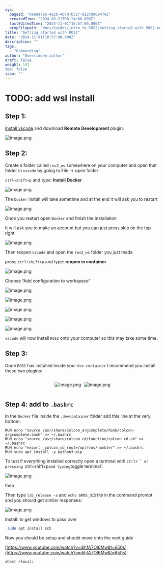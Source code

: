 ```yaml
---
sys:
  pageId: "89e0a78c-4e2b-4070-b327-d28cb0694742"
  createdTime: "2024-08-21T00:24:00.000Z"
  lastEditedTime: "2024-11-01T18:57:00.000Z"
  propFilepath: "docs/Guides/intro_to_ROS2/Getting started with ROS2.md"
title: "Getting started with ROS2"
date: "2024-11-01T18:57:00.000Z"
description: ""
tags:
  - "Onboarding"
author: "Overridden author"
draft: false
weight: 141
toc: false
icon: ""
---
```


# TODO: add wsl install

## Step 1:

[Install vscode](https://code.visualstudio.com/download) and download **Remote Development** plugin:

![image.png](https://prod-files-secure.s3.us-west-2.amazonaws.com/d518164a-d88e-44d1-a4ee-3adb3bd8bce0/efb52993-1881-4a40-b95e-6f020334f022/image.png?X-Amz-Algorithm=AWS4-HMAC-SHA256&X-Amz-Content-Sha256=UNSIGNED-PAYLOAD&X-Amz-Credential=ASIAZI2LB466QKWQLTGA%2F20250314%2Fus-west-2%2Fs3%2Faws4_request&X-Amz-Date=20250314T081050Z&X-Amz-Expires=3600&X-Amz-Security-Token=IQoJb3JpZ2luX2VjEKD%2F%2F%2F%2F%2F%2F%2F%2F%2F%2FwEaCXVzLXdlc3QtMiJHMEUCIQCPpBsYpqNw84mhhuvemw%2Fe1c0fO0btl%2BG6vNcajgDmpgIgFhxL2%2BQ22FE%2B51XHGkacSRqa%2BD2NGUlfmoaXF17KC58qiAQI6f%2F%2F%2F%2F%2F%2F%2F%2F%2F%2FARAAGgw2Mzc0MjMxODM4MDUiDKqSlMriEy44DqqovircA9jAU8N1qwfvR1RaEH5KsqCM%2FzQkeL89YYAO5%2FLUk6UERe20kHkTCqZccthL064v3c%2BeT5eFvqfkLGitktVOlW%2FVUXe7IsunjSrqDWv8vdMA2CZ0Lq9T%2FfiFnjj39%2FMd8%2FI6Fzf2NTKWWFez2mTNnqHBpzU%2FFj0M%2BWP2S1k%2FGCq5lYOivDdx5s4J%2FyZq6mAc27x%2BaAv4e3myGmFGJ5vJfSsosPNF0c2RG9%2B%2BegMROz1K4IhC23VKYdfqOPHlic%2FZyG5E8cyj8Tv%2FjaitrC4b95uEjMH8RYvX%2BQ7ao1bxmRiUWtNxb9kiJM1PWAJblgDjYSma7iW8uzYQA0IY5gOPayMbLL7xBfe%2Fe8FS900fU07dpdyIzXMGKaFOGHDlhhTg0wl4g1wC%2Bl5VUmOAEyu5sbJIia7fVWXZqx7SZEHAdvsfOXjcSjuqAnPO9GPuMUGgfEG77biF8EmF%2FXYG%2BFoe4fN56XKOcSTIaszvcE6buW6%2FWU8aAPw8gkOfnEbrKhwpM24jjJ9Odmg73oYC9hwlqJFqVUOZlC0ZvsFzJUGpRDPr13fxhUEt7lXeCGJ5rOqWRBsC51ziNv%2FdoBGdsT49WXbbyCPQ4rAkHdA20TxRDPYnX9FEXKvhkX6cneS4MPPFz74GOqUBvfakIu45qbWbveptqPHAbvfZuds1EYrO1TxT%2FQVmRvejV825l2JrY95yhmtOId02e4EHeuB8ezkUlpsXtozfIOk%2Ftw2clOq6G6tk5FjTVYBd6xNMivvXcSZusdf0HEtIVicwC2qYpxgKb4XlhqBFd8IGQWWpjzzjbh5K1BJOLKEhxFxbh0Cp2ZhVq5rgr9tMnLdvbdEfzz6k2P09NKGyrhnm0mYu&X-Amz-Signature=5fd4546a7e94cee2334694afb5a3fa567e476e05bd6f3659599174e8e038c6ce&X-Amz-SignedHeaders=host&x-id=GetObject)

## Step 2:

Create a folder called `ros2_ws` somewhere on your computer and open that folder in `vscode` by going to File → open folder 

`ctrl+shift+p` and type: **Install Docker**

![image.png](https://prod-files-secure.s3.us-west-2.amazonaws.com/d518164a-d88e-44d1-a4ee-3adb3bd8bce0/2269dc0e-1cd5-47ff-bceb-c04ad9b2eab0/image.png?X-Amz-Algorithm=AWS4-HMAC-SHA256&X-Amz-Content-Sha256=UNSIGNED-PAYLOAD&X-Amz-Credential=ASIAZI2LB466QKWQLTGA%2F20250314%2Fus-west-2%2Fs3%2Faws4_request&X-Amz-Date=20250314T081050Z&X-Amz-Expires=3600&X-Amz-Security-Token=IQoJb3JpZ2luX2VjEKD%2F%2F%2F%2F%2F%2F%2F%2F%2F%2FwEaCXVzLXdlc3QtMiJHMEUCIQCPpBsYpqNw84mhhuvemw%2Fe1c0fO0btl%2BG6vNcajgDmpgIgFhxL2%2BQ22FE%2B51XHGkacSRqa%2BD2NGUlfmoaXF17KC58qiAQI6f%2F%2F%2F%2F%2F%2F%2F%2F%2F%2FARAAGgw2Mzc0MjMxODM4MDUiDKqSlMriEy44DqqovircA9jAU8N1qwfvR1RaEH5KsqCM%2FzQkeL89YYAO5%2FLUk6UERe20kHkTCqZccthL064v3c%2BeT5eFvqfkLGitktVOlW%2FVUXe7IsunjSrqDWv8vdMA2CZ0Lq9T%2FfiFnjj39%2FMd8%2FI6Fzf2NTKWWFez2mTNnqHBpzU%2FFj0M%2BWP2S1k%2FGCq5lYOivDdx5s4J%2FyZq6mAc27x%2BaAv4e3myGmFGJ5vJfSsosPNF0c2RG9%2B%2BegMROz1K4IhC23VKYdfqOPHlic%2FZyG5E8cyj8Tv%2FjaitrC4b95uEjMH8RYvX%2BQ7ao1bxmRiUWtNxb9kiJM1PWAJblgDjYSma7iW8uzYQA0IY5gOPayMbLL7xBfe%2Fe8FS900fU07dpdyIzXMGKaFOGHDlhhTg0wl4g1wC%2Bl5VUmOAEyu5sbJIia7fVWXZqx7SZEHAdvsfOXjcSjuqAnPO9GPuMUGgfEG77biF8EmF%2FXYG%2BFoe4fN56XKOcSTIaszvcE6buW6%2FWU8aAPw8gkOfnEbrKhwpM24jjJ9Odmg73oYC9hwlqJFqVUOZlC0ZvsFzJUGpRDPr13fxhUEt7lXeCGJ5rOqWRBsC51ziNv%2FdoBGdsT49WXbbyCPQ4rAkHdA20TxRDPYnX9FEXKvhkX6cneS4MPPFz74GOqUBvfakIu45qbWbveptqPHAbvfZuds1EYrO1TxT%2FQVmRvejV825l2JrY95yhmtOId02e4EHeuB8ezkUlpsXtozfIOk%2Ftw2clOq6G6tk5FjTVYBd6xNMivvXcSZusdf0HEtIVicwC2qYpxgKb4XlhqBFd8IGQWWpjzzjbh5K1BJOLKEhxFxbh0Cp2ZhVq5rgr9tMnLdvbdEfzz6k2P09NKGyrhnm0mYu&X-Amz-Signature=b9373ffb9198fd47a218aa1fbaf47cf1b88ccc4f68311c93411693aac3b85c70&X-Amz-SignedHeaders=host&x-id=GetObject)

The `Docker` install will take sometime and at the end it will ask you to restart

![image.png](https://prod-files-secure.s3.us-west-2.amazonaws.com/d518164a-d88e-44d1-a4ee-3adb3bd8bce0/ed233f78-be33-4b1f-b89c-9c346c0e961e/image.png?X-Amz-Algorithm=AWS4-HMAC-SHA256&X-Amz-Content-Sha256=UNSIGNED-PAYLOAD&X-Amz-Credential=ASIAZI2LB466QKWQLTGA%2F20250314%2Fus-west-2%2Fs3%2Faws4_request&X-Amz-Date=20250314T081050Z&X-Amz-Expires=3600&X-Amz-Security-Token=IQoJb3JpZ2luX2VjEKD%2F%2F%2F%2F%2F%2F%2F%2F%2F%2FwEaCXVzLXdlc3QtMiJHMEUCIQCPpBsYpqNw84mhhuvemw%2Fe1c0fO0btl%2BG6vNcajgDmpgIgFhxL2%2BQ22FE%2B51XHGkacSRqa%2BD2NGUlfmoaXF17KC58qiAQI6f%2F%2F%2F%2F%2F%2F%2F%2F%2F%2FARAAGgw2Mzc0MjMxODM4MDUiDKqSlMriEy44DqqovircA9jAU8N1qwfvR1RaEH5KsqCM%2FzQkeL89YYAO5%2FLUk6UERe20kHkTCqZccthL064v3c%2BeT5eFvqfkLGitktVOlW%2FVUXe7IsunjSrqDWv8vdMA2CZ0Lq9T%2FfiFnjj39%2FMd8%2FI6Fzf2NTKWWFez2mTNnqHBpzU%2FFj0M%2BWP2S1k%2FGCq5lYOivDdx5s4J%2FyZq6mAc27x%2BaAv4e3myGmFGJ5vJfSsosPNF0c2RG9%2B%2BegMROz1K4IhC23VKYdfqOPHlic%2FZyG5E8cyj8Tv%2FjaitrC4b95uEjMH8RYvX%2BQ7ao1bxmRiUWtNxb9kiJM1PWAJblgDjYSma7iW8uzYQA0IY5gOPayMbLL7xBfe%2Fe8FS900fU07dpdyIzXMGKaFOGHDlhhTg0wl4g1wC%2Bl5VUmOAEyu5sbJIia7fVWXZqx7SZEHAdvsfOXjcSjuqAnPO9GPuMUGgfEG77biF8EmF%2FXYG%2BFoe4fN56XKOcSTIaszvcE6buW6%2FWU8aAPw8gkOfnEbrKhwpM24jjJ9Odmg73oYC9hwlqJFqVUOZlC0ZvsFzJUGpRDPr13fxhUEt7lXeCGJ5rOqWRBsC51ziNv%2FdoBGdsT49WXbbyCPQ4rAkHdA20TxRDPYnX9FEXKvhkX6cneS4MPPFz74GOqUBvfakIu45qbWbveptqPHAbvfZuds1EYrO1TxT%2FQVmRvejV825l2JrY95yhmtOId02e4EHeuB8ezkUlpsXtozfIOk%2Ftw2clOq6G6tk5FjTVYBd6xNMivvXcSZusdf0HEtIVicwC2qYpxgKb4XlhqBFd8IGQWWpjzzjbh5K1BJOLKEhxFxbh0Cp2ZhVq5rgr9tMnLdvbdEfzz6k2P09NKGyrhnm0mYu&X-Amz-Signature=c3bdd23e0072ad08007e2e62537a972241b4422fb8ccef43c2c60296095d5fd1&X-Amz-SignedHeaders=host&x-id=GetObject)

Once you restart open `Docker` and finish the installation

It will ask you to make an account but you can just press skip on the top right

![image.png](https://prod-files-secure.s3.us-west-2.amazonaws.com/d518164a-d88e-44d1-a4ee-3adb3bd8bce0/21010ad9-1659-4fd9-9f59-9932a09b2a3d/image.png?X-Amz-Algorithm=AWS4-HMAC-SHA256&X-Amz-Content-Sha256=UNSIGNED-PAYLOAD&X-Amz-Credential=ASIAZI2LB466QKWQLTGA%2F20250314%2Fus-west-2%2Fs3%2Faws4_request&X-Amz-Date=20250314T081050Z&X-Amz-Expires=3600&X-Amz-Security-Token=IQoJb3JpZ2luX2VjEKD%2F%2F%2F%2F%2F%2F%2F%2F%2F%2FwEaCXVzLXdlc3QtMiJHMEUCIQCPpBsYpqNw84mhhuvemw%2Fe1c0fO0btl%2BG6vNcajgDmpgIgFhxL2%2BQ22FE%2B51XHGkacSRqa%2BD2NGUlfmoaXF17KC58qiAQI6f%2F%2F%2F%2F%2F%2F%2F%2F%2F%2FARAAGgw2Mzc0MjMxODM4MDUiDKqSlMriEy44DqqovircA9jAU8N1qwfvR1RaEH5KsqCM%2FzQkeL89YYAO5%2FLUk6UERe20kHkTCqZccthL064v3c%2BeT5eFvqfkLGitktVOlW%2FVUXe7IsunjSrqDWv8vdMA2CZ0Lq9T%2FfiFnjj39%2FMd8%2FI6Fzf2NTKWWFez2mTNnqHBpzU%2FFj0M%2BWP2S1k%2FGCq5lYOivDdx5s4J%2FyZq6mAc27x%2BaAv4e3myGmFGJ5vJfSsosPNF0c2RG9%2B%2BegMROz1K4IhC23VKYdfqOPHlic%2FZyG5E8cyj8Tv%2FjaitrC4b95uEjMH8RYvX%2BQ7ao1bxmRiUWtNxb9kiJM1PWAJblgDjYSma7iW8uzYQA0IY5gOPayMbLL7xBfe%2Fe8FS900fU07dpdyIzXMGKaFOGHDlhhTg0wl4g1wC%2Bl5VUmOAEyu5sbJIia7fVWXZqx7SZEHAdvsfOXjcSjuqAnPO9GPuMUGgfEG77biF8EmF%2FXYG%2BFoe4fN56XKOcSTIaszvcE6buW6%2FWU8aAPw8gkOfnEbrKhwpM24jjJ9Odmg73oYC9hwlqJFqVUOZlC0ZvsFzJUGpRDPr13fxhUEt7lXeCGJ5rOqWRBsC51ziNv%2FdoBGdsT49WXbbyCPQ4rAkHdA20TxRDPYnX9FEXKvhkX6cneS4MPPFz74GOqUBvfakIu45qbWbveptqPHAbvfZuds1EYrO1TxT%2FQVmRvejV825l2JrY95yhmtOId02e4EHeuB8ezkUlpsXtozfIOk%2Ftw2clOq6G6tk5FjTVYBd6xNMivvXcSZusdf0HEtIVicwC2qYpxgKb4XlhqBFd8IGQWWpjzzjbh5K1BJOLKEhxFxbh0Cp2ZhVq5rgr9tMnLdvbdEfzz6k2P09NKGyrhnm0mYu&X-Amz-Signature=16a0356a3b6973007325c8a569d99e7021c436bbeeb028b29e889d6b61257989&X-Amz-SignedHeaders=host&x-id=GetObject)

Then reopen `vscode` and open the `ros2_ws` folder you just made

press `ctrl+shift+p` and type: **reopen in container**

![image.png](https://prod-files-secure.s3.us-west-2.amazonaws.com/d518164a-d88e-44d1-a4ee-3adb3bd8bce0/4e93b8c2-41ad-488c-8095-c74205196118/image.png?X-Amz-Algorithm=AWS4-HMAC-SHA256&X-Amz-Content-Sha256=UNSIGNED-PAYLOAD&X-Amz-Credential=ASIAZI2LB466QKWQLTGA%2F20250314%2Fus-west-2%2Fs3%2Faws4_request&X-Amz-Date=20250314T081050Z&X-Amz-Expires=3600&X-Amz-Security-Token=IQoJb3JpZ2luX2VjEKD%2F%2F%2F%2F%2F%2F%2F%2F%2F%2FwEaCXVzLXdlc3QtMiJHMEUCIQCPpBsYpqNw84mhhuvemw%2Fe1c0fO0btl%2BG6vNcajgDmpgIgFhxL2%2BQ22FE%2B51XHGkacSRqa%2BD2NGUlfmoaXF17KC58qiAQI6f%2F%2F%2F%2F%2F%2F%2F%2F%2F%2FARAAGgw2Mzc0MjMxODM4MDUiDKqSlMriEy44DqqovircA9jAU8N1qwfvR1RaEH5KsqCM%2FzQkeL89YYAO5%2FLUk6UERe20kHkTCqZccthL064v3c%2BeT5eFvqfkLGitktVOlW%2FVUXe7IsunjSrqDWv8vdMA2CZ0Lq9T%2FfiFnjj39%2FMd8%2FI6Fzf2NTKWWFez2mTNnqHBpzU%2FFj0M%2BWP2S1k%2FGCq5lYOivDdx5s4J%2FyZq6mAc27x%2BaAv4e3myGmFGJ5vJfSsosPNF0c2RG9%2B%2BegMROz1K4IhC23VKYdfqOPHlic%2FZyG5E8cyj8Tv%2FjaitrC4b95uEjMH8RYvX%2BQ7ao1bxmRiUWtNxb9kiJM1PWAJblgDjYSma7iW8uzYQA0IY5gOPayMbLL7xBfe%2Fe8FS900fU07dpdyIzXMGKaFOGHDlhhTg0wl4g1wC%2Bl5VUmOAEyu5sbJIia7fVWXZqx7SZEHAdvsfOXjcSjuqAnPO9GPuMUGgfEG77biF8EmF%2FXYG%2BFoe4fN56XKOcSTIaszvcE6buW6%2FWU8aAPw8gkOfnEbrKhwpM24jjJ9Odmg73oYC9hwlqJFqVUOZlC0ZvsFzJUGpRDPr13fxhUEt7lXeCGJ5rOqWRBsC51ziNv%2FdoBGdsT49WXbbyCPQ4rAkHdA20TxRDPYnX9FEXKvhkX6cneS4MPPFz74GOqUBvfakIu45qbWbveptqPHAbvfZuds1EYrO1TxT%2FQVmRvejV825l2JrY95yhmtOId02e4EHeuB8ezkUlpsXtozfIOk%2Ftw2clOq6G6tk5FjTVYBd6xNMivvXcSZusdf0HEtIVicwC2qYpxgKb4XlhqBFd8IGQWWpjzzjbh5K1BJOLKEhxFxbh0Cp2ZhVq5rgr9tMnLdvbdEfzz6k2P09NKGyrhnm0mYu&X-Amz-Signature=0e2b77e75a40d0559dd3c73778cd85324dd45b549f8b18bb5b05279525db4daa&X-Amz-SignedHeaders=host&x-id=GetObject)

Choose “Add configuration to workspace”

![image.png](https://prod-files-secure.s3.us-west-2.amazonaws.com/d518164a-d88e-44d1-a4ee-3adb3bd8bce0/9560b282-5060-4989-ba37-97e7b2c22476/image.png?X-Amz-Algorithm=AWS4-HMAC-SHA256&X-Amz-Content-Sha256=UNSIGNED-PAYLOAD&X-Amz-Credential=ASIAZI2LB466QKWQLTGA%2F20250314%2Fus-west-2%2Fs3%2Faws4_request&X-Amz-Date=20250314T081050Z&X-Amz-Expires=3600&X-Amz-Security-Token=IQoJb3JpZ2luX2VjEKD%2F%2F%2F%2F%2F%2F%2F%2F%2F%2FwEaCXVzLXdlc3QtMiJHMEUCIQCPpBsYpqNw84mhhuvemw%2Fe1c0fO0btl%2BG6vNcajgDmpgIgFhxL2%2BQ22FE%2B51XHGkacSRqa%2BD2NGUlfmoaXF17KC58qiAQI6f%2F%2F%2F%2F%2F%2F%2F%2F%2F%2FARAAGgw2Mzc0MjMxODM4MDUiDKqSlMriEy44DqqovircA9jAU8N1qwfvR1RaEH5KsqCM%2FzQkeL89YYAO5%2FLUk6UERe20kHkTCqZccthL064v3c%2BeT5eFvqfkLGitktVOlW%2FVUXe7IsunjSrqDWv8vdMA2CZ0Lq9T%2FfiFnjj39%2FMd8%2FI6Fzf2NTKWWFez2mTNnqHBpzU%2FFj0M%2BWP2S1k%2FGCq5lYOivDdx5s4J%2FyZq6mAc27x%2BaAv4e3myGmFGJ5vJfSsosPNF0c2RG9%2B%2BegMROz1K4IhC23VKYdfqOPHlic%2FZyG5E8cyj8Tv%2FjaitrC4b95uEjMH8RYvX%2BQ7ao1bxmRiUWtNxb9kiJM1PWAJblgDjYSma7iW8uzYQA0IY5gOPayMbLL7xBfe%2Fe8FS900fU07dpdyIzXMGKaFOGHDlhhTg0wl4g1wC%2Bl5VUmOAEyu5sbJIia7fVWXZqx7SZEHAdvsfOXjcSjuqAnPO9GPuMUGgfEG77biF8EmF%2FXYG%2BFoe4fN56XKOcSTIaszvcE6buW6%2FWU8aAPw8gkOfnEbrKhwpM24jjJ9Odmg73oYC9hwlqJFqVUOZlC0ZvsFzJUGpRDPr13fxhUEt7lXeCGJ5rOqWRBsC51ziNv%2FdoBGdsT49WXbbyCPQ4rAkHdA20TxRDPYnX9FEXKvhkX6cneS4MPPFz74GOqUBvfakIu45qbWbveptqPHAbvfZuds1EYrO1TxT%2FQVmRvejV825l2JrY95yhmtOId02e4EHeuB8ezkUlpsXtozfIOk%2Ftw2clOq6G6tk5FjTVYBd6xNMivvXcSZusdf0HEtIVicwC2qYpxgKb4XlhqBFd8IGQWWpjzzjbh5K1BJOLKEhxFxbh0Cp2ZhVq5rgr9tMnLdvbdEfzz6k2P09NKGyrhnm0mYu&X-Amz-Signature=f537f2a070c8c0a5a029e6726cbe160ba47189d8dff2a2f983d7d06f21b99829&X-Amz-SignedHeaders=host&x-id=GetObject)

![image.png](https://prod-files-secure.s3.us-west-2.amazonaws.com/d518164a-d88e-44d1-a4ee-3adb3bd8bce0/2ee63f81-886b-48e8-a553-dc6e5eac99e4/image.png?X-Amz-Algorithm=AWS4-HMAC-SHA256&X-Amz-Content-Sha256=UNSIGNED-PAYLOAD&X-Amz-Credential=ASIAZI2LB466QKWQLTGA%2F20250314%2Fus-west-2%2Fs3%2Faws4_request&X-Amz-Date=20250314T081050Z&X-Amz-Expires=3600&X-Amz-Security-Token=IQoJb3JpZ2luX2VjEKD%2F%2F%2F%2F%2F%2F%2F%2F%2F%2FwEaCXVzLXdlc3QtMiJHMEUCIQCPpBsYpqNw84mhhuvemw%2Fe1c0fO0btl%2BG6vNcajgDmpgIgFhxL2%2BQ22FE%2B51XHGkacSRqa%2BD2NGUlfmoaXF17KC58qiAQI6f%2F%2F%2F%2F%2F%2F%2F%2F%2F%2FARAAGgw2Mzc0MjMxODM4MDUiDKqSlMriEy44DqqovircA9jAU8N1qwfvR1RaEH5KsqCM%2FzQkeL89YYAO5%2FLUk6UERe20kHkTCqZccthL064v3c%2BeT5eFvqfkLGitktVOlW%2FVUXe7IsunjSrqDWv8vdMA2CZ0Lq9T%2FfiFnjj39%2FMd8%2FI6Fzf2NTKWWFez2mTNnqHBpzU%2FFj0M%2BWP2S1k%2FGCq5lYOivDdx5s4J%2FyZq6mAc27x%2BaAv4e3myGmFGJ5vJfSsosPNF0c2RG9%2B%2BegMROz1K4IhC23VKYdfqOPHlic%2FZyG5E8cyj8Tv%2FjaitrC4b95uEjMH8RYvX%2BQ7ao1bxmRiUWtNxb9kiJM1PWAJblgDjYSma7iW8uzYQA0IY5gOPayMbLL7xBfe%2Fe8FS900fU07dpdyIzXMGKaFOGHDlhhTg0wl4g1wC%2Bl5VUmOAEyu5sbJIia7fVWXZqx7SZEHAdvsfOXjcSjuqAnPO9GPuMUGgfEG77biF8EmF%2FXYG%2BFoe4fN56XKOcSTIaszvcE6buW6%2FWU8aAPw8gkOfnEbrKhwpM24jjJ9Odmg73oYC9hwlqJFqVUOZlC0ZvsFzJUGpRDPr13fxhUEt7lXeCGJ5rOqWRBsC51ziNv%2FdoBGdsT49WXbbyCPQ4rAkHdA20TxRDPYnX9FEXKvhkX6cneS4MPPFz74GOqUBvfakIu45qbWbveptqPHAbvfZuds1EYrO1TxT%2FQVmRvejV825l2JrY95yhmtOId02e4EHeuB8ezkUlpsXtozfIOk%2Ftw2clOq6G6tk5FjTVYBd6xNMivvXcSZusdf0HEtIVicwC2qYpxgKb4XlhqBFd8IGQWWpjzzjbh5K1BJOLKEhxFxbh0Cp2ZhVq5rgr9tMnLdvbdEfzz6k2P09NKGyrhnm0mYu&X-Amz-Signature=188598fee3ac83607b3bd0fa643800332544736d1986b2bce98dc6d5c298d0c8&X-Amz-SignedHeaders=host&x-id=GetObject)

![image.png](https://prod-files-secure.s3.us-west-2.amazonaws.com/d518164a-d88e-44d1-a4ee-3adb3bd8bce0/ae1580b2-b048-407e-aed9-b584224a7a04/image.png?X-Amz-Algorithm=AWS4-HMAC-SHA256&X-Amz-Content-Sha256=UNSIGNED-PAYLOAD&X-Amz-Credential=ASIAZI2LB466QKWQLTGA%2F20250314%2Fus-west-2%2Fs3%2Faws4_request&X-Amz-Date=20250314T081050Z&X-Amz-Expires=3600&X-Amz-Security-Token=IQoJb3JpZ2luX2VjEKD%2F%2F%2F%2F%2F%2F%2F%2F%2F%2FwEaCXVzLXdlc3QtMiJHMEUCIQCPpBsYpqNw84mhhuvemw%2Fe1c0fO0btl%2BG6vNcajgDmpgIgFhxL2%2BQ22FE%2B51XHGkacSRqa%2BD2NGUlfmoaXF17KC58qiAQI6f%2F%2F%2F%2F%2F%2F%2F%2F%2F%2FARAAGgw2Mzc0MjMxODM4MDUiDKqSlMriEy44DqqovircA9jAU8N1qwfvR1RaEH5KsqCM%2FzQkeL89YYAO5%2FLUk6UERe20kHkTCqZccthL064v3c%2BeT5eFvqfkLGitktVOlW%2FVUXe7IsunjSrqDWv8vdMA2CZ0Lq9T%2FfiFnjj39%2FMd8%2FI6Fzf2NTKWWFez2mTNnqHBpzU%2FFj0M%2BWP2S1k%2FGCq5lYOivDdx5s4J%2FyZq6mAc27x%2BaAv4e3myGmFGJ5vJfSsosPNF0c2RG9%2B%2BegMROz1K4IhC23VKYdfqOPHlic%2FZyG5E8cyj8Tv%2FjaitrC4b95uEjMH8RYvX%2BQ7ao1bxmRiUWtNxb9kiJM1PWAJblgDjYSma7iW8uzYQA0IY5gOPayMbLL7xBfe%2Fe8FS900fU07dpdyIzXMGKaFOGHDlhhTg0wl4g1wC%2Bl5VUmOAEyu5sbJIia7fVWXZqx7SZEHAdvsfOXjcSjuqAnPO9GPuMUGgfEG77biF8EmF%2FXYG%2BFoe4fN56XKOcSTIaszvcE6buW6%2FWU8aAPw8gkOfnEbrKhwpM24jjJ9Odmg73oYC9hwlqJFqVUOZlC0ZvsFzJUGpRDPr13fxhUEt7lXeCGJ5rOqWRBsC51ziNv%2FdoBGdsT49WXbbyCPQ4rAkHdA20TxRDPYnX9FEXKvhkX6cneS4MPPFz74GOqUBvfakIu45qbWbveptqPHAbvfZuds1EYrO1TxT%2FQVmRvejV825l2JrY95yhmtOId02e4EHeuB8ezkUlpsXtozfIOk%2Ftw2clOq6G6tk5FjTVYBd6xNMivvXcSZusdf0HEtIVicwC2qYpxgKb4XlhqBFd8IGQWWpjzzjbh5K1BJOLKEhxFxbh0Cp2ZhVq5rgr9tMnLdvbdEfzz6k2P09NKGyrhnm0mYu&X-Amz-Signature=ef85fbc2c0d52d9fcd1e3260d12c905b9ab4dcbb94d9d016ae929678c0b28ebf&X-Amz-SignedHeaders=host&x-id=GetObject)

![image.png](https://prod-files-secure.s3.us-west-2.amazonaws.com/d518164a-d88e-44d1-a4ee-3adb3bd8bce0/53255b28-f75e-430f-b9e3-c0ac8577e42b/image.png?X-Amz-Algorithm=AWS4-HMAC-SHA256&X-Amz-Content-Sha256=UNSIGNED-PAYLOAD&X-Amz-Credential=ASIAZI2LB466QKWQLTGA%2F20250314%2Fus-west-2%2Fs3%2Faws4_request&X-Amz-Date=20250314T081050Z&X-Amz-Expires=3600&X-Amz-Security-Token=IQoJb3JpZ2luX2VjEKD%2F%2F%2F%2F%2F%2F%2F%2F%2F%2FwEaCXVzLXdlc3QtMiJHMEUCIQCPpBsYpqNw84mhhuvemw%2Fe1c0fO0btl%2BG6vNcajgDmpgIgFhxL2%2BQ22FE%2B51XHGkacSRqa%2BD2NGUlfmoaXF17KC58qiAQI6f%2F%2F%2F%2F%2F%2F%2F%2F%2F%2FARAAGgw2Mzc0MjMxODM4MDUiDKqSlMriEy44DqqovircA9jAU8N1qwfvR1RaEH5KsqCM%2FzQkeL89YYAO5%2FLUk6UERe20kHkTCqZccthL064v3c%2BeT5eFvqfkLGitktVOlW%2FVUXe7IsunjSrqDWv8vdMA2CZ0Lq9T%2FfiFnjj39%2FMd8%2FI6Fzf2NTKWWFez2mTNnqHBpzU%2FFj0M%2BWP2S1k%2FGCq5lYOivDdx5s4J%2FyZq6mAc27x%2BaAv4e3myGmFGJ5vJfSsosPNF0c2RG9%2B%2BegMROz1K4IhC23VKYdfqOPHlic%2FZyG5E8cyj8Tv%2FjaitrC4b95uEjMH8RYvX%2BQ7ao1bxmRiUWtNxb9kiJM1PWAJblgDjYSma7iW8uzYQA0IY5gOPayMbLL7xBfe%2Fe8FS900fU07dpdyIzXMGKaFOGHDlhhTg0wl4g1wC%2Bl5VUmOAEyu5sbJIia7fVWXZqx7SZEHAdvsfOXjcSjuqAnPO9GPuMUGgfEG77biF8EmF%2FXYG%2BFoe4fN56XKOcSTIaszvcE6buW6%2FWU8aAPw8gkOfnEbrKhwpM24jjJ9Odmg73oYC9hwlqJFqVUOZlC0ZvsFzJUGpRDPr13fxhUEt7lXeCGJ5rOqWRBsC51ziNv%2FdoBGdsT49WXbbyCPQ4rAkHdA20TxRDPYnX9FEXKvhkX6cneS4MPPFz74GOqUBvfakIu45qbWbveptqPHAbvfZuds1EYrO1TxT%2FQVmRvejV825l2JrY95yhmtOId02e4EHeuB8ezkUlpsXtozfIOk%2Ftw2clOq6G6tk5FjTVYBd6xNMivvXcSZusdf0HEtIVicwC2qYpxgKb4XlhqBFd8IGQWWpjzzjbh5K1BJOLKEhxFxbh0Cp2ZhVq5rgr9tMnLdvbdEfzz6k2P09NKGyrhnm0mYu&X-Amz-Signature=02caa58eee61d82be15d87ec2bb6101862d71186e57659991387a838b362a345&X-Amz-SignedHeaders=host&x-id=GetObject)

![image.png](https://prod-files-secure.s3.us-west-2.amazonaws.com/d518164a-d88e-44d1-a4ee-3adb3bd8bce0/7c562767-5af9-4ffb-97d1-327bcdf4ee00/image.png?X-Amz-Algorithm=AWS4-HMAC-SHA256&X-Amz-Content-Sha256=UNSIGNED-PAYLOAD&X-Amz-Credential=ASIAZI2LB466QKWQLTGA%2F20250314%2Fus-west-2%2Fs3%2Faws4_request&X-Amz-Date=20250314T081050Z&X-Amz-Expires=3600&X-Amz-Security-Token=IQoJb3JpZ2luX2VjEKD%2F%2F%2F%2F%2F%2F%2F%2F%2F%2FwEaCXVzLXdlc3QtMiJHMEUCIQCPpBsYpqNw84mhhuvemw%2Fe1c0fO0btl%2BG6vNcajgDmpgIgFhxL2%2BQ22FE%2B51XHGkacSRqa%2BD2NGUlfmoaXF17KC58qiAQI6f%2F%2F%2F%2F%2F%2F%2F%2F%2F%2FARAAGgw2Mzc0MjMxODM4MDUiDKqSlMriEy44DqqovircA9jAU8N1qwfvR1RaEH5KsqCM%2FzQkeL89YYAO5%2FLUk6UERe20kHkTCqZccthL064v3c%2BeT5eFvqfkLGitktVOlW%2FVUXe7IsunjSrqDWv8vdMA2CZ0Lq9T%2FfiFnjj39%2FMd8%2FI6Fzf2NTKWWFez2mTNnqHBpzU%2FFj0M%2BWP2S1k%2FGCq5lYOivDdx5s4J%2FyZq6mAc27x%2BaAv4e3myGmFGJ5vJfSsosPNF0c2RG9%2B%2BegMROz1K4IhC23VKYdfqOPHlic%2FZyG5E8cyj8Tv%2FjaitrC4b95uEjMH8RYvX%2BQ7ao1bxmRiUWtNxb9kiJM1PWAJblgDjYSma7iW8uzYQA0IY5gOPayMbLL7xBfe%2Fe8FS900fU07dpdyIzXMGKaFOGHDlhhTg0wl4g1wC%2Bl5VUmOAEyu5sbJIia7fVWXZqx7SZEHAdvsfOXjcSjuqAnPO9GPuMUGgfEG77biF8EmF%2FXYG%2BFoe4fN56XKOcSTIaszvcE6buW6%2FWU8aAPw8gkOfnEbrKhwpM24jjJ9Odmg73oYC9hwlqJFqVUOZlC0ZvsFzJUGpRDPr13fxhUEt7lXeCGJ5rOqWRBsC51ziNv%2FdoBGdsT49WXbbyCPQ4rAkHdA20TxRDPYnX9FEXKvhkX6cneS4MPPFz74GOqUBvfakIu45qbWbveptqPHAbvfZuds1EYrO1TxT%2FQVmRvejV825l2JrY95yhmtOId02e4EHeuB8ezkUlpsXtozfIOk%2Ftw2clOq6G6tk5FjTVYBd6xNMivvXcSZusdf0HEtIVicwC2qYpxgKb4XlhqBFd8IGQWWpjzzjbh5K1BJOLKEhxFxbh0Cp2ZhVq5rgr9tMnLdvbdEfzz6k2P09NKGyrhnm0mYu&X-Amz-Signature=5b78b0e202ef809959970a34557dd457a1cdb8ecc14f6e6769093da35f57bde7&X-Amz-SignedHeaders=host&x-id=GetObject)

`vscode` will now install `ROS2` onto your computer so this may take some time.

## Step 3:

Once `ROS2` has installed inside your `dev-container` I recommend you install these two plugins:

<div style="display: flex;flex-direction: row; column-gap:10px; max-width: 630px;justify-content: center;">
<div>

![image.png](https://prod-files-secure.s3.us-west-2.amazonaws.com/d518164a-d88e-44d1-a4ee-3adb3bd8bce0/3fc3d550-5a54-4ba1-ba6b-faa01cdb7369/image.png?X-Amz-Algorithm=AWS4-HMAC-SHA256&X-Amz-Content-Sha256=UNSIGNED-PAYLOAD&X-Amz-Credential=ASIAZI2LB466SOJNOFD4%2F20250314%2Fus-west-2%2Fs3%2Faws4_request&X-Amz-Date=20250314T081053Z&X-Amz-Expires=3600&X-Amz-Security-Token=IQoJb3JpZ2luX2VjEKD%2F%2F%2F%2F%2F%2F%2F%2F%2F%2FwEaCXVzLXdlc3QtMiJHMEUCIFbe8s4q3AkE%2Bzu7yrqgN0OU7Z%2FOtbh0y4QSIfSCqm9UAiEAlkpOPMXfXppwI4BtVbJPV3uPFxUl31ED2Fj6CcyZuHEqiAQI6f%2F%2F%2F%2F%2F%2F%2F%2F%2F%2FARAAGgw2Mzc0MjMxODM4MDUiDHcn19I1%2Bs4wC7cC2yrcA7olMsQx%2FUhURt%2FdlAILZGhNjbQ5ULGN42B41HugNBPyir7OjuTd5zymzURIEsKPCZXdagVr%2FeicJeh77YS6CqiGlVCobMBwsIsnouaEyXSoxYhAN05fiUQZru8idW%2FOBgY%2Bop59yZjIXehAWbTHa7ndWYVOYpWEgbTqpp1oN0lbUJNCuhuLO5UVKLhzIHd2MX0P3bTgwB5BNrtDuLzp1UjJuyebBg89DHU6uysAKqCaCSgoVwnZmnuz%2Bv2gOVdbloLnjrX8dzNNcJpdP7TO3zjcb89gLNoSUQ5IgPNqNs%2FTvkx1Sq6q9P16HbsCzTTmD32UCFb1mOU7cLxQgmKkw2dG2pXSISqfrRsSYX6fsmbsB6WIGWa47Vo8pVeqYorDYTj%2BooxIIyfbFPFpdjCj1Tlnj%2BtL5VzxBZS%2FCuDd6MIk415Lt0ZG3fmSwuTDcsP9J%2FL%2Ft5EQUrE7XJS%2Fxe5B0AgSRQZg0bFkMExzTkyB3%2F8NsPNaTszqI%2BeVG7Hie854IrDLkIovOCDpN5yhiJZ9y%2FVs%2B%2BW3gUMlhMY8O6Ijn3XpTFX0fwWVqEks%2BDUl1YnKOsrEgPb29FlV1qPasK6dN0bis9NpdB9QeYzs6EG62AnMDJRWS4swDtA09XgDMMvGz74GOqUBruHGm9X1qaOLSZcTC%2BYWygA2Yilxo9b2jvjKaXsYgH4aGxtYg6p%2Fgw0bPaFp7XHc7DoQAgrup1SRg3m5ILR%2FWdi6vZTntTyssxXh2AqoTafTqnKwC3xRdhft4DxnX75YcwQp7SeGJIL4m63W6mRTykTir%2B%2FimelvGDGdk1RB8OyHLapLKyHD2PIc2UHNizXp0%2BhdapEK6xQ5Vsvuee6RtCrEbizx&X-Amz-Signature=45a55c9f8adfc627d2343badfef53ee0123a42500bdadab6b2ce3a5e68e5f705&X-Amz-SignedHeaders=host&x-id=GetObject)

</div>
<div>

![image.png](https://prod-files-secure.s3.us-west-2.amazonaws.com/d518164a-d88e-44d1-a4ee-3adb3bd8bce0/d994cc66-13c2-4093-a5a3-f84cf4601a82/image.png?X-Amz-Algorithm=AWS4-HMAC-SHA256&X-Amz-Content-Sha256=UNSIGNED-PAYLOAD&X-Amz-Credential=ASIAZI2LB466YGSSJMUP%2F20250314%2Fus-west-2%2Fs3%2Faws4_request&X-Amz-Date=20250314T081053Z&X-Amz-Expires=3600&X-Amz-Security-Token=IQoJb3JpZ2luX2VjEKD%2F%2F%2F%2F%2F%2F%2F%2F%2F%2FwEaCXVzLXdlc3QtMiJGMEQCIB3MKJq5dLgJubMSzNtMWbE8ByIn33dGpczT9WF7sTqrAiB6nCEgbUSI3KJTtAcTcze9ZUXNofQAbzIt6UPu4WU3ZyqIBAjp%2F%2F%2F%2F%2F%2F%2F%2F%2F%2F8BEAAaDDYzNzQyMzE4MzgwNSIMMD%2BGXkOypYFPL0TBKtwDUI4upodEIgKk9u5WWJ2dy17Ou5dWGcuTGpy%2FIv5OXdWdk7ld8GVzsf%2F0Oup25w%2F5DaUYJz%2BtHxDcLVaQezKTqHfKxZutXSv92feqr5DWdWSndxx6RKumYdj7ZTHC2V3ghnSM5pUyJqviqGmBgk8uEICK6pY0iyc1zMObRRo4VX%2FzLyaoxUxnCyXyFxQ2p74AHWnS0BibrCP6pf6aJu4Krex88p6%2FsERrhL56YQTuu831%2BDx1F8cV3V6R6rZbjWy%2BVBUJ7uDIF6txRC1w4rl5LkqKzSuWGRVJnG6Tk5ZbSkgnhN7MsL132cyJbBnWK5p01hH1qf8NNiJ7yeBGo6dC4mN1gVxI2kPSbZ0lXYAE6uqQK81bUnv3kB%2BbfocRFY8NuZL7DQea8FsDV3CLeO7Xcxm6dRufxo0DIeUs%2BGegNATPJ03X37xfobSKhDYYoIB3aW0nxTJZxcnSDDsCAprdmQ4oOQX%2Fa7f1y%2B4qVBMFXXXalmJYDF%2FCcdWRBRm9khM%2B667S7z3Qye2p7Ovgkh9eXOIEJM770jo3peD%2BSsokgavhAt2nQHHlYMi2K0kQpD7NMEBmSygsAbWaYOHeRMkaysHXJ3SqDtUCJi5KZrrx%2Bo3fIMJk%2FZTh4azgdYgwucbPvgY6pgGJrURCLUFYJ6W7CN3WLE9dw5LqfTQeQ%2FIg7FQVpHQyeBXnJ8GhQiCudiA51gZviIowDeb6%2Fnt7JfJoGsw9Dhobwjh0i%2BdlacGud037fR8joNBWRnx03VoWaUherBSztiTcwjKZmLhsusAvzxeY4UkA2LaYSCaE32mLiwDWyCHM0N2RsmkHHFBSPm1ReNnR1Dj0KcEuU1S6KrdpIiDyErmKmPYODIKK&X-Amz-Signature=67b8ad4cff51187b28e132d0b714109e2034e855407cfad66eb0c3ad0152268b&X-Amz-SignedHeaders=host&x-id=GetObject)

</div>
</div>

## Step 4: add to `.bashrc`

In the `Docker` file inside the `.devcontainer` folder add this line at the very bottom: 

```docker
RUN echo "source /usr/share/colcon_argcomplete/hook/colcon-argcomplete.bash" >> ~/.bashrc
RUN echo "source /usr/share/colcon_cd/function/colcon_cd.sh" >> ~/.bashrc
RUN echo "export _colcon_cd_root=/opt/ros/humble/" >> ~/.bashrc
RUN sudo apt install -y python3-pip 
```

To test if everything installed correctly open a terminal with `ctrl+`` or pressing `ctrl+shift+p` and typing `toggle terminal`:

![image.png](https://prod-files-secure.s3.us-west-2.amazonaws.com/d518164a-d88e-44d1-a4ee-3adb3bd8bce0/6a4943d8-b04e-4c02-9a58-775f3384d1a5/image.png?X-Amz-Algorithm=AWS4-HMAC-SHA256&X-Amz-Content-Sha256=UNSIGNED-PAYLOAD&X-Amz-Credential=ASIAZI2LB466QKWQLTGA%2F20250314%2Fus-west-2%2Fs3%2Faws4_request&X-Amz-Date=20250314T081050Z&X-Amz-Expires=3600&X-Amz-Security-Token=IQoJb3JpZ2luX2VjEKD%2F%2F%2F%2F%2F%2F%2F%2F%2F%2FwEaCXVzLXdlc3QtMiJHMEUCIQCPpBsYpqNw84mhhuvemw%2Fe1c0fO0btl%2BG6vNcajgDmpgIgFhxL2%2BQ22FE%2B51XHGkacSRqa%2BD2NGUlfmoaXF17KC58qiAQI6f%2F%2F%2F%2F%2F%2F%2F%2F%2F%2FARAAGgw2Mzc0MjMxODM4MDUiDKqSlMriEy44DqqovircA9jAU8N1qwfvR1RaEH5KsqCM%2FzQkeL89YYAO5%2FLUk6UERe20kHkTCqZccthL064v3c%2BeT5eFvqfkLGitktVOlW%2FVUXe7IsunjSrqDWv8vdMA2CZ0Lq9T%2FfiFnjj39%2FMd8%2FI6Fzf2NTKWWFez2mTNnqHBpzU%2FFj0M%2BWP2S1k%2FGCq5lYOivDdx5s4J%2FyZq6mAc27x%2BaAv4e3myGmFGJ5vJfSsosPNF0c2RG9%2B%2BegMROz1K4IhC23VKYdfqOPHlic%2FZyG5E8cyj8Tv%2FjaitrC4b95uEjMH8RYvX%2BQ7ao1bxmRiUWtNxb9kiJM1PWAJblgDjYSma7iW8uzYQA0IY5gOPayMbLL7xBfe%2Fe8FS900fU07dpdyIzXMGKaFOGHDlhhTg0wl4g1wC%2Bl5VUmOAEyu5sbJIia7fVWXZqx7SZEHAdvsfOXjcSjuqAnPO9GPuMUGgfEG77biF8EmF%2FXYG%2BFoe4fN56XKOcSTIaszvcE6buW6%2FWU8aAPw8gkOfnEbrKhwpM24jjJ9Odmg73oYC9hwlqJFqVUOZlC0ZvsFzJUGpRDPr13fxhUEt7lXeCGJ5rOqWRBsC51ziNv%2FdoBGdsT49WXbbyCPQ4rAkHdA20TxRDPYnX9FEXKvhkX6cneS4MPPFz74GOqUBvfakIu45qbWbveptqPHAbvfZuds1EYrO1TxT%2FQVmRvejV825l2JrY95yhmtOId02e4EHeuB8ezkUlpsXtozfIOk%2Ftw2clOq6G6tk5FjTVYBd6xNMivvXcSZusdf0HEtIVicwC2qYpxgKb4XlhqBFd8IGQWWpjzzjbh5K1BJOLKEhxFxbh0Cp2ZhVq5rgr9tMnLdvbdEfzz6k2P09NKGyrhnm0mYu&X-Amz-Signature=f3dbf81de51b7c0a73ae6e335dd10d63c91b324ba1ed399ff77e3fde7d55c682&X-Amz-SignedHeaders=host&x-id=GetObject)

then 

Then type `lsb_release -a` and `echo $ROS_DISTRO` in the command prompt and you should get similar responses:

![image.png](https://prod-files-secure.s3.us-west-2.amazonaws.com/d518164a-d88e-44d1-a4ee-3adb3bd8bce0/3e635dec-a805-4e85-8b9e-d000e5b71a4e/image.png?X-Amz-Algorithm=AWS4-HMAC-SHA256&X-Amz-Content-Sha256=UNSIGNED-PAYLOAD&X-Amz-Credential=ASIAZI2LB466QKWQLTGA%2F20250314%2Fus-west-2%2Fs3%2Faws4_request&X-Amz-Date=20250314T081050Z&X-Amz-Expires=3600&X-Amz-Security-Token=IQoJb3JpZ2luX2VjEKD%2F%2F%2F%2F%2F%2F%2F%2F%2F%2FwEaCXVzLXdlc3QtMiJHMEUCIQCPpBsYpqNw84mhhuvemw%2Fe1c0fO0btl%2BG6vNcajgDmpgIgFhxL2%2BQ22FE%2B51XHGkacSRqa%2BD2NGUlfmoaXF17KC58qiAQI6f%2F%2F%2F%2F%2F%2F%2F%2F%2F%2FARAAGgw2Mzc0MjMxODM4MDUiDKqSlMriEy44DqqovircA9jAU8N1qwfvR1RaEH5KsqCM%2FzQkeL89YYAO5%2FLUk6UERe20kHkTCqZccthL064v3c%2BeT5eFvqfkLGitktVOlW%2FVUXe7IsunjSrqDWv8vdMA2CZ0Lq9T%2FfiFnjj39%2FMd8%2FI6Fzf2NTKWWFez2mTNnqHBpzU%2FFj0M%2BWP2S1k%2FGCq5lYOivDdx5s4J%2FyZq6mAc27x%2BaAv4e3myGmFGJ5vJfSsosPNF0c2RG9%2B%2BegMROz1K4IhC23VKYdfqOPHlic%2FZyG5E8cyj8Tv%2FjaitrC4b95uEjMH8RYvX%2BQ7ao1bxmRiUWtNxb9kiJM1PWAJblgDjYSma7iW8uzYQA0IY5gOPayMbLL7xBfe%2Fe8FS900fU07dpdyIzXMGKaFOGHDlhhTg0wl4g1wC%2Bl5VUmOAEyu5sbJIia7fVWXZqx7SZEHAdvsfOXjcSjuqAnPO9GPuMUGgfEG77biF8EmF%2FXYG%2BFoe4fN56XKOcSTIaszvcE6buW6%2FWU8aAPw8gkOfnEbrKhwpM24jjJ9Odmg73oYC9hwlqJFqVUOZlC0ZvsFzJUGpRDPr13fxhUEt7lXeCGJ5rOqWRBsC51ziNv%2FdoBGdsT49WXbbyCPQ4rAkHdA20TxRDPYnX9FEXKvhkX6cneS4MPPFz74GOqUBvfakIu45qbWbveptqPHAbvfZuds1EYrO1TxT%2FQVmRvejV825l2JrY95yhmtOId02e4EHeuB8ezkUlpsXtozfIOk%2Ftw2clOq6G6tk5FjTVYBd6xNMivvXcSZusdf0HEtIVicwC2qYpxgKb4XlhqBFd8IGQWWpjzzjbh5K1BJOLKEhxFxbh0Cp2ZhVq5rgr9tMnLdvbdEfzz6k2P09NKGyrhnm0mYu&X-Amz-Signature=95d444c4175561d03810e2a6350a39b49e8f0569300a74ff1d2ea5d5c125c38c&X-Amz-SignedHeaders=host&x-id=GetObject)

Install:  to get windows to pass over

```bash
 sudo apt install xcb
```

Now you should be setup and should move onto the next guide 

[https://www.youtube.com/watch?v=dihfA7Ol6Mw&t=650s](https://www.youtube.com/watch?v=dihfA7Ol6Mw&t=650s)

```python
xhost +local:
```
